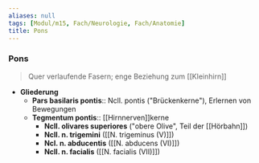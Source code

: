 ```yaml
---
aliases: null
tags: [Modul/m15, Fach/Neurologie, Fach/Anatomie]
title: Pons
---
```

### Pons 
> Quer verlaufende Fasern; enge Beziehung zum [[Kleinhirn]]
- **Gliederung**
	- **Pars basilaris pontis**:: Ncll. pontis ("Brückenkerne"), Erlernen von Bewegungen
	- **Tegmentum pontis**:: [[Hirnnerven]]kerne
		- **Ncll. olivares superiores** ("obere Olive", Teil der [[Hörbahn]])
		- **Ncll. n. trigemini** ([[N. trigeminus (V)]])
		- **Ncl. n. abducentis** ([[N. abducens (VI)]])
		- **Ncll. n. facialis** ([[N. facialis (VII)]])